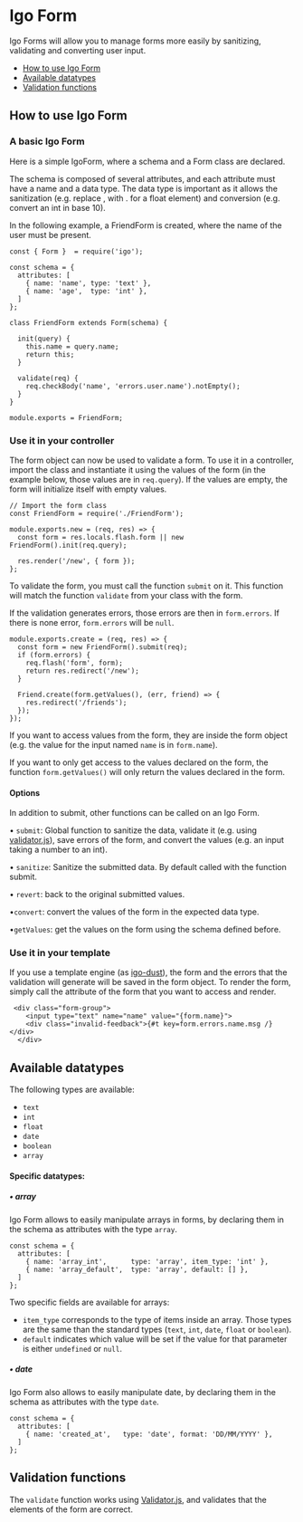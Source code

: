 
# Igo Form

Igo Forms will allow you to manage forms more easily by sanitizing, validating and converting user input.


- [How to use Igo Form](#how-to-use-igo-form)
- [Available datatypes](#available-datatypes)
- [Validation functions](#validation-functions)

## How to use Igo Form

### A basic Igo Form

Here is a simple IgoForm, where a schema and a Form class are declared.

The schema is composed of several attributes, and each attribute must have a name and a data type.
The data type is important as it allows the sanitization (e.g. replace , with . for a float element) and conversion (e.g. convert an int in base 10).

In the following example, a FriendForm is created, where the name of the user must be present.

```
const { Form }  = require('igo');

const schema = {
  attributes: [
    { name: 'name', type: 'text' },
    { name: 'age',  type: 'int' },
  ]
};

class FriendForm extends Form(schema) {

  init(query) {
    this.name = query.name;
    return this;
  }

  validate(req) {
    req.checkBody('name', 'errors.user.name').notEmpty();
  }
}

module.exports = FriendForm;
```

### Use it in your controller

The form object can now be used to validate a form. To use it in a controller, import the class and instantiate it using the values of the form (in the example below, those values are in `req.query`). If the values are empty, the form will initialize itself with empty values.

```
// Import the form class
const FriendForm = require('./FriendForm');

module.exports.new = (req, res) => {
  const form = res.locals.flash.form || new FriendForm().init(req.query);

  res.render('/new', { form });
};
```

To validate the form, you must call the function `submit` on it. This function will match the function `validate` from your class with the form.

If the validation generates errors, those errors are then in `form.errors`. If there is none error, `form.errors` will be `null`.
```
module.exports.create = (req, res) => {
  const form = new FriendForm().submit(req);
  if (form.errors) {
    req.flash('form', form);
    return res.redirect('/new');
  }
  
  Friend.create(form.getValues(), (err, friend) => {
    res.redirect('/friends');
  });
});
```
If you want to access values from the form, they are inside the form object (e.g. the value for the input named `name` is in `form.name`).

If you want to only get access to the values declared on the form, the function `form.getValues()` will only return the values declared in the form. 

#### Options

In addition to submit, other functions can be called on an Igo Form.

• ```submit```: Global function to sanitize the data, validate it (e.g. using [validator.js](https://github.com/validatorjs/validator.js)), save errors of the form, and convert the values (e.g. an input taking a number to an int). 

• ```sanitize```: Sanitize the submitted data. By default called with the function submit.

• ```revert```: back to the original submitted values.

•```convert```: convert the values of the form in the expected data type.

•```getValues```: get the values on the form using the schema defined before.

### Use it in your template

If you use a template engine (as [igo-dust](https://github.com/igocreate/igo-dust)), the form and the errors that the validation will generate will be saved in the form object. To render the form, simply call the attribute of the form that you want to access and render.
```
 <div class="form-group">
    <input type="text" name="name" value="{form.name}">
    <div class="invalid-feedback">{#t key=form.errors.name.msg /}</div>
  </div>
```

## Available datatypes

The following types are available:
- `text`
- `int`
- `float`
- `date`
- `boolean`
- `array`

#### Specific datatypes:
##### • _array_

Igo Form allows to easily manipulate arrays in forms, by declaring them in the schema as attributes with the type `array`. 
```
const schema = {
  attributes: [
    { name: 'array_int',      type: 'array', item_type: 'int' },
    { name: 'array_default',  type: 'array', default: [] },
  ]
};
```
Two specific fields are available for arrays:
- `item_type` corresponds to the type of items inside an array. Those types are the same than the standard types (`text`, `int`, `date`, `float` or `boolean`).
- `default` indicates which value will be set if the value for that parameter is either `undefined` or `null`.

##### • _date_
Igo Form also allows to easily manipulate date, by declaring them in the schema as attributes with the type `date`.

```
const schema = {
  attributes: [
    { name: 'created_at',   type: 'date', format: 'DD/MM/YYYY' },
  ]
};
```

## Validation functions

The `validate` function works using [Validator.js](https://github.com/validatorjs/validator.js), and validates that the elements of the form are correct. 
